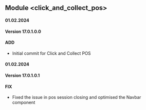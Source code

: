 ## Module <click_and_collect_pos>

#### 01.02.2024
#### Version 17.0.1.0.0
#### ADD
- Initial commit for Click and Collect POS

#### 01.02.2024
#### Version 17.0.1.0.1
#### FIX
- Fixed the issue in pos session closing and optimised the Navbar component
